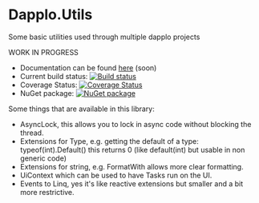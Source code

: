 # Dapplo.Utils
Some basic utilities used through multiple dapplo projects

WORK IN PROGRESS

- Documentation can be found [here](http://www.dapplo.net/blocks/Dapplo.Utils) (soon)
- Current build status: [![Build status](https://ci.appveyor.com/api/projects/status/yyieit327n41qijc?svg=true)](https://ci.appveyor.com/project/dapplo/dapplo-utils)
- Coverage Status: [![Coverage Status](https://coveralls.io/repos/github/dapplo/Dapplo.Utils/badge.svg?branch=master)](https://coveralls.io/github/dapplo/Dapplo.Utils?branch=master)
- NuGet package: [![NuGet package](https://badge.fury.io/nu/Dapplo.Utils.svg)](https://badge.fury.io/nu/Dapplo.Utils)

Some things that are available in this library:
- AsyncLock, this allows you to lock in async code without blocking the thread.
- Extensions for Type, e.g. getting the default of a type: typeof(int).Default() this returns 0 (like default(int) but usable in non generic code)
- Extensions for string, e.g. FormatWith allows more clear formatting.
- UiContext which can be used to have Tasks run on the UI.
- Events to Linq, yes it's like reactive extensions but smaller and a bit more restrictive.
